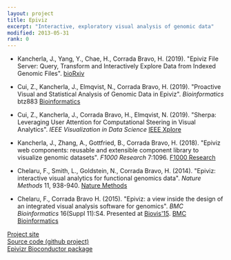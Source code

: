 ```yaml
---
layout: project
title: Epiviz
excerpt: "Interactive, exploratory visual analysis of genomic data"
modified: 2013-05-31
rank: 0
---
```


- Kancherla, J., Yang, Y., Chae, H., Corrada Bravo, H. (2019). "Epiviz File Server: Query, Transform and Interactively Explore Data from Indexed Genomic Files". [bioRxiv](https://www.biorxiv.org/content/10.1101/865295v1)

- Cui, Z., Kancherla, J., Elmqvist, N., Corrada Bravo, H. (2019). "Proactive Visual and Statistical Analysis of Genomic Data in Epiviz". _Bioinformatics_ btz883 [Bioinformatics](https://academic.oup.com/bioinformatics/advance-article-abstract/doi/10.1093/bioinformatics/btz883/5646643)

- Cui, Z., Kancherla, J., Corrada Bravo, H., Elmqvist, N. (2019). "Sherpa: Leveraging User Attention for Computational Steering in Visual Analytics". _IEEE Visualization in Data
Science_ [IEEE Xplore](https://ieeexplore.ieee.org/document/8973384)

- Kancherla, J., Zhang, A., Gottfried, B., Corrada Bravo, H. (2018). "Epiviz web components: reusable and extensible component library to visualize genomic datasets". _F1000 Research_ 7:1096. [F1000 Research](https://f1000research.com/articles/7-1096)

- Chelaru, F., Smith, L., Goldstein, N., Corrada Bravo,
H. (2014). "Epiviz: interactive visual analytics for functional
genomics data". _Nature Methods_ 11,
938-940. [Nature Methods](http://www.nature.com/nmeth/journal/v11/n9/full/nmeth.3038.html)

- Chelaru, F., Corrada Bravo H. (2015). "Epiviz: a view inside the design of
an integrated visual analysis software for genomics". _BMC Bioinformatics_ 16(Suppl 11):S4.
Presented at [Biovis'15](http://www.biovis.net/).
[BMC Bioinformatics](http://www.biomedcentral.com/1471-2105/16/S11/S4)

[Project site](http://epiviz.org)  
[Source code (github project)](http://github.com/epiviz)  
[Epivizr Bioconductor package](http://bioconductor.org/packages/release/bioc/html/epivizr.html)  
